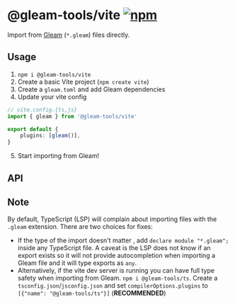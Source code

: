 # @gleam-tools/vite [![npm](https://img.shields.io/npm/v/@gleam-tools/vite)](https://npmjs.com/package/@gleam-tools/vite)

Import from [Gleam](https://gleam.run/) (`*.gleam`) files directly.

## Usage

1. `npm i @gleam-tools/vite`
2. Create a basic Vite project (`npm create vite`)
3. Create a `gleam.toml` and add Gleam dependencies
4. Update your vite config

```ts
// vite.config.{ts,js}
import { gleam } from '@gleam-tools/vite'

export default {
	plugins: [gleam()],
}
```

5. Start importing from Gleam!

## API

## Note

By default, TypeScript (LSP) will complain about importing files with the `.gleam` extension. There are two choices for fixes:

- If the type of the import doesn't matter , add `declare module "*.gleam";` inside any TypeScript file. A caveat is the LSP does not know if an export exists so it will not provide autocompletion when importing a Gleam file and it will type exports as `any`.
- Alternatively, if the vite dev server is running you can have full type safety when importing from Gleam. `npm i @gleam-tools/ts`. Create a `tsconfig.json`/`jsconfig.json` and set `compilerOptions.plugins` to `[{"name": "@gleam-tools/ts"}]` (**RECOMMENDED**)
